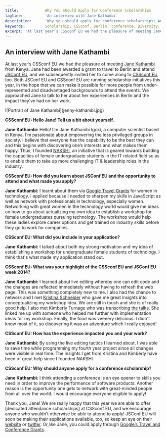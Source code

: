 ```yaml
---
title:            Why You Should Apply for Conference Scholarships
tagline:          'An interview with Jane Kathambi'
description:      'Why you should apply for conference scholarships: An interview with Jane Kathambi'
keywords:         Scholarship, CSSconf, Berlin, conference, Diversity, application, Jane, Kathambi, travel, grant
excerpt: 'At last year’s CSSconf EU we had the pleasure of meeting Jane Kathambi from Kenya. Jane had been awarded a grant to travel to Berlin and attend JSConf EU, and we subsequently invited her to come along to CSSconf EU, too.'
---
```



## An interview with Jane Kathambi
At last year’s CSSconf EU we had the pleasure of meeting [Jane Kathambi](https://www.linkedin.com/pub/jenny-kathambi/70/340/30) from Kenya. Jane had been awarded a grant to travel to Berlin and attend [JSConf EU](http://2015.jsconf.eu/), and we subsequently invited her to come along to [CSSconf EU](http://2015.cssconf.eu/), too. Both JSConf EU and CSSconf EU are running scholarship initiatives this year, in the hope that we can make it possible for more people from under-represented and disadvantaged backgrounds to attend the events. We approached Jane to talk to her about her experiences in Berlin and the impact they’ve had on her work.

<div class="blog-img blog-img--right">
  ![Portrait of Jane Kathambi](jenny-kathambi.jpg)
</div>

**CSSconf EU: Hello Jane! Tell us a bit about yourself.**

**Jane Kathambi:** Hello! I’m Jane Kathambi Igoki, a computer scientist based in Kenya. I’m passionate about empowering the less privileged groups in society. I believe that everyone has the capability to be the best they can and this begins with discovering one’s interests and what makes them happy. Thus, I founded [NAKSHI](http://www.nakshi.co.ke/), an initiative that is geared towards building the capacities of female undergraduate students in the IT related field so as to enable them to take up more challenging IT & leadership roles in the industry.

**CSSconf EU: How did you learn about JSConf EU and the opportunity to attend and what made you apply?**

**Jane Kathambi:** I learnt about them via [Google Travel Grants](https://www.google.com/edu/scholarships/google-travel-and-conference-grants/) for women in technology. I applied because I needed to sharpen my skills in JavaScript as well as network with professionals in technology, especially women. Networking with great women in the technology world would give me ideas on how to go about actualizing my own idea to establish a workshop for female undergraduates pursuing technology. The workshop would help these ladies explore career options and get trained on industry skills before they go to work for companies.

**CSSconf EU: What did you include in your application?**

**Jane Kathambi:** I talked about both my strong motivation and my idea of establishing a workshop for undergraduate female students of technology. I think that's what made my application stand out.

**CSSconf EU: What was your highlight of the CSSconf EU and JSConf EU week 2014?**

**Jane Kathambi:** I learned about live editing whereby one can edit code and the changes are reflected immediately without having to refresh the web page. This was something completely new to me. I also had the chance to network and I met [Kristina Schneider](https://twitter.com/kriesse) who gave me great insights into conceptualizing my workshop idea. We are still in touch and she is of really good help. I also met Kimberly Turnage who was transcribing [the talks](http://www.wyccon.com/). She linked me up with someone who helped me further with implementation ideas for my workshop. Finally, the food was veeeery delicious. I didn't know most of it, so discovering it was an adventure which I really enjoyed!

**CSSconf EU: How has the experience impacted you and your work?**

**Jane Kathambi:** By using the live editing tactics I learned about, I was able to save time while programming my fourth year project since all changes were visible in real time. The insights I get from Kristina and Kimberly have been of great help since I founded NAKSHI.

**CSSconf EU: Why should anyone apply for a conference scholarship?**

**Jane Kathambi:** I think attending a conference is an eye opener to skills you need in order to improve the performance of software products. Another reason is the opportunity one gets to network with great-minded people from all over the world. I would encourage everyone eligible to apply!

Thank you, Jane! We are really happy that this year we are able to offer [dedicated attendance scholarships] at CSSconf EU, and we encourage anyone who wouldn’t otherwise be able to attend to apply! JSConf EU will soon be making their applications available, too, so keep an eye on their [website](http://2015.jsconf.eu/) or [twitter](https://twitter.com/jsconfeu). Or,like Jane, you could apply through [Google’s Travel and Conference Grants](https://www.google.com/edu/scholarships/google-travel-and-conference-grants/).
